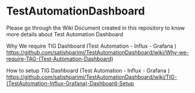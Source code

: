 # TestAutomationDashboard

Please go through the Wiki Document created in this repository to know more details about Test Automation Dashboard

Why We require TIG Dashboard (Test Automation - Influx - Grafana ) 
https://github.com/satishparimi/TestAutomationDashboard/wiki/Why-we-require-TAG-(Test-Automation-Dashboard)

How to setup TIG Dashboard (Test Automation - Influx - Grafana ) 
https://github.com/satishparimi/TestAutomationDashboard/wiki/TIG-(TestAutomation-Influx-Grafana)-Dashboard-Setup
